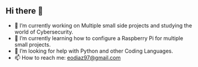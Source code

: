 ## Hi there 👋

- 🔭 I’m currently working on Multiple small side projects and studying the world of Cybersecurity. 
- 🌱 I’m currently learning how to configure a Raspberry Pi for multiple small projects.
- 🤔 I’m looking for help with Python and other Coding Languages. 
- 📫 How to reach me: eodiaz97@gmail.com
